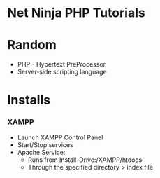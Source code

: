 
# Net Ninja PHP Tutorials

# Random

- PHP - Hypertext PreProcessor
- Server-side scripting language

# Installs

### XAMPP

- Launch XAMPP Control Panel
- Start/Stop services
- Apache Service:
  - Runs from Install-Drive:/XAMPP/htdocs
  - Through the specified directory > index file

